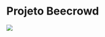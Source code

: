 # Projeto Beecrowd

<img src="https://github.com/user-attachments/assets/6bfb5d6f-dc14-447d-9640-6cd3629ff014">
